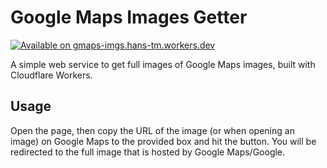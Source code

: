 # Google Maps Images Getter

[![Available on gmaps-imgs.hans-tm.workers.dev](https://img.shields.io/badge/live-gmaps--imgs.hans--tm.workers.dev-blue?style=flat-square&logo=cloudflare-workers&logoColor=white)](https://gmaps-imgs.hans-tm.workers.dev/)

A simple web service to get full images of Google Maps images, built with Cloudflare Workers.

## Usage

Open the page, then copy the URL of the image (or when opening an image) on Google Maps to the provided box and hit the button. You will be redirected to the full image that is hosted by Google Maps/Google.